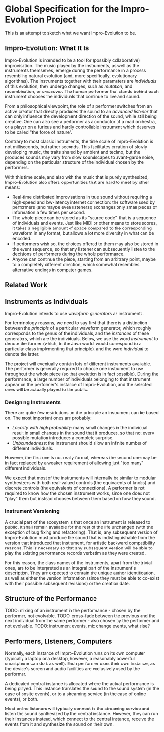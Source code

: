 # Global Specification for the Impro-Evolution Project

This is an attempt to sketch what we want Impro-Evolution to be.

## Impro-Evolution: What It Is

Impro-Evolution is intended to be a tool for (possibly collaborative) improvisation.
The music played by the instruments, as well as the instruments themselves,
emerge during the performance in a process resembling natural evolution (and, more specifically, evolutionary algorithms).
The instruments together with their parameters are *individuals* of this evolution,
they undergo changes, such as *mutation*, and recombination, or *crossover*.
The human performer that stands behind each instrument chooses the individuals that continue to live and sound.

From a philosophical viewpoint, the role of a performer switches from an active creator that directly produces the sound
to an *advanced listener* that can only influence the development direction of the sound, while still being creative.
One can also see a performer as a conductor of a mad orchestra, or a player on a furious and hardly controllable instrument
which deserves to be called "the force of nature".

Contrary to most classic instruments, the time scale of Impro-Evolution is not milliseconds, but rather seconds.
This facilitates creation of slowly developing music, the traits shared by ambient and techno, but the produced sounds
may vary from slow soundscapes to avant-garde noise, depending on the particular structure of the individual chosen by the performers.

With this time scale, and also with the music that is purely synthesized,
Impro-Evolution also offers opportunities that are hard to meet by other means:

* Real-time distributed improvisations in true sound without requiring a high-speed and low-latency internet connection:
  the software used by performers (and maybe even listeners!) exchanges only small pieces of information a few times per second.
* The whole piece can be stored as its "source code", that is a sequence of individuals and events.
  Just like MIDI or other means to store scores, it takes a negligible amount of space compared to the corresponding waveform in any format,
  but allows a lot more diversity in what can be encoded.
* If performers wish so, the choices offered to them may also be stored in the event sequence,
  so that any listener can subsequently listen to the decisions of performers during the whole performance.
* Anyone can continue the piece, starting from an arbitrary point, maybe to a completely different direction,
  which somewhat resembles alternative endings in computer games.

## Related Work

## Instruments as Individuals

Impro-Evolution intends to use *waveform generators* as instruments.

For terminology reasons, we need to say first that there is a distinction between the *principle* of a particular waveform generator,
which roughly corresponds to the genus of the individuals, and the *instances* of these generators, which are the individuals.
Below, we use the word *instrument* to denote the former (which, in the Java world, would correspond to a particular class implementing that principle),
and the word *individual* to denote the latter.

The project will eventually contain lots of different instruments available.
The performer is generally required to choose one instrument to use throughout the whole piece (so that evolution is in fact possible).
During the performance, a large number of individuals belonging to that instrument appear on the performer's instance of Impro-Evolution,
and the selected ones will be actually played to the public.

### Designing Instruments

There are quite few restrictions on the principle an instrument can be based on. The most important ones are probably:

- *Locality with high probability*: many small changes in the individual result in small changes in the sound that it produces, so that not every possible mutation introduces a complete surprise.
- *Unboundedness*: the instrument should allow an infinite number of different individuals.

However, the first one is not really formal, whereas the second one may be in fact replaced by a weaker requirement of allowing just "too many" different individuals.

We expect that most of the instruments will internally be similar to modular synthesizers with both real-valued controls (the equivalents of knobs) and discrete controls (the equivalents of connections).
A performer is not required to know how the chosen instrument works, since one does not "play" them but instead chooses between them based on how they sound.

### Instrument Versioning

A crucial part of the ecosystem is that once an instrument is released to public, it shall remain available for the rest of the life unchanged
(with the exception of bug fixing and refactoring). That is, any subsequent version of Impro-Evolution must produce the sound that is indistinguishable
from the version that introduced that instrument, for artistic backward compatibility reasons. This is necessary so that any subsequent version will be
able to play the existing performance records verbatim as they were created.

For this reason, the class names of the instruments, apart from the trivial ones, are to be interpreted as an integral part of the instrument's description.
They are expected to contain the unique author identification, as well as either the version information
(since they must be able to co-exist with their possible subsequent revisions) or the creation date.

## Structure of the Performance

TODO: mixing of an instrument in the performance - chosen by the performer, not evolvable.
TODO: cross-fade between the previous and the next individual from the same performer - also chosen by the performer and not evolvable.
TODO: instrument events, mix change events, what else?

## Performers, Listeners, Computers

Normally, each instance of Impro-Evolution runs on its own computer (typically a laptop or a desktop, however, a reasonably powerful smartphone can do it as well).
Each performer uses their own instance, as the device's screen and audio facilities are exclusively used by the performer.

A dedicated central instance is allocated where the actual performance is being played.
This instance translates the sound to the sound system (in the case of onsite events), or to a streaming service (in the case of online events), or both.

Most online listeners will typically connect to the streaming service and listen the sound synthesized by the central instance.
However, they can run their instances instead, which connect to the central instance, receive the events from it and synthesize the sound on their own.
